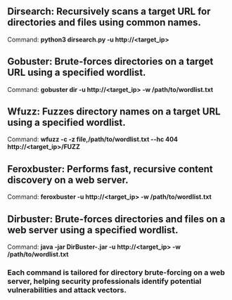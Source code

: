 ## Dirsearch: Recursively scans a target URL for directories and files using common names.

Command: **python3 dirsearch.py -u http://<target_ip>**


## Gobuster: Brute-forces directories on a target URL using a specified wordlist.
Command: **gobuster dir -u http://<target_ip> -w /path/to/wordlist.txt**


## Wfuzz: Fuzzes directory names on a target URL using a specified wordlist.
Command: **wfuzz -c -z file,/path/to/wordlist.txt --hc 404 http://<target_ip>/FUZZ**


## Feroxbuster: Performs fast, recursive content discovery on a web server.
Command: **feroxbuster -u http://<target_ip> -w /path/to/wordlist.txt**


## Dirbuster: Brute-forces directories and files on a web server using a specified wordlist.
Command: **java -jar DirBuster-<version>.jar -u http://<target_ip> -w /path/to/wordlist.txt**



### Each command is tailored for directory brute-forcing on a web server, helping security professionals identify potential vulnerabilities and attack vectors.

